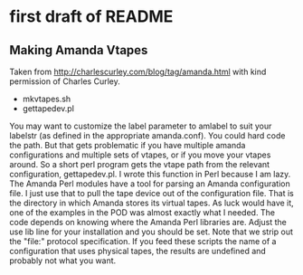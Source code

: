 # first draft of README

## Making Amanda Vtapes

Taken from http://charlescurley.com/blog/tag/amanda.html with kind permission of Charles Curley.

* mkvtapes.sh
* gettapedev.pl

You may want to customize the label parameter to amlabel to suit your labelstr (as defined in the appropriate amanda.conf).
You could hard code the path. But that gets problematic if you have multiple amanda configurations and multiple sets of vtapes,
or if you move your vtapes around. So a short perl program gets the vtape path from the relevant configuration, gettapedev.pl.
I wrote this function in Perl because I am lazy. The Amanda Perl modules have a tool for parsing an Amanda configuration file.
I just use that to pull the tape device out of the configuration file. That is the directory in which Amanda stores its virtual tapes.
As luck would have it, one of the examples in the POD was almost exactly what I needed.
The code depends on knowing where the Amanda Perl libraries are.
Adjust the use lib line for your installation and you should be set.
Note that we strip out the "file:" protocol specification. If you feed these scripts the name of a configuration 
that uses physical tapes, the results are undefined and probably not what you want.

